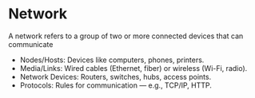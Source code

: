 # Network
A network refers to a group of two or more connected devices that can communicate

- Nodes/Hosts: Devices like computers, phones, printers.
- Media/Links: Wired cables (Ethernet, fiber) or wireless (Wi-Fi, radio).
- Network Devices: Routers, switches, hubs, access points.
- Protocols: Rules for communication — e.g., TCP/IP, HTTP.